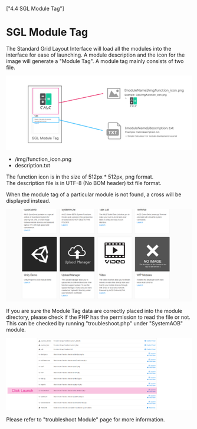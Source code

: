 ["4.4 SGL Module Tag"]
# SGL Module Tag
The Standard Grid Layout Interface will load all the modules into the interface for
ease of launching. A module description and the icon for the image will generate a 
"Module Tag". A module tag mainly consists of two file.

![](../../img/beta/4.4%20SGL%20Module%20Tag/SGL_autoload.png)

- /img/function_icon.png
- description.txt

The function icon is in the size of 512px * 512px, png format.  
The description file is in UTF-8 (No BOM header) txt file format.

When the module tag of a particular module is not found, a cross will be displayed instead.

![](../../img/beta/4.4%20SGL%20Module%20Tag/Module_tag_not_found.png)

If you are sure the Module Tag data are correctly placed into the module directory,
please check if the PHP has the permission to read the file or not. This can be checked
by running "troubleshoot.php" under "SystemAOB" module.

![](../../img/beta/4.4%20SGL%20Module%20Tag/trouble_shoot_launching.png)

Please refer to "troubleshoot Module" page for more information.